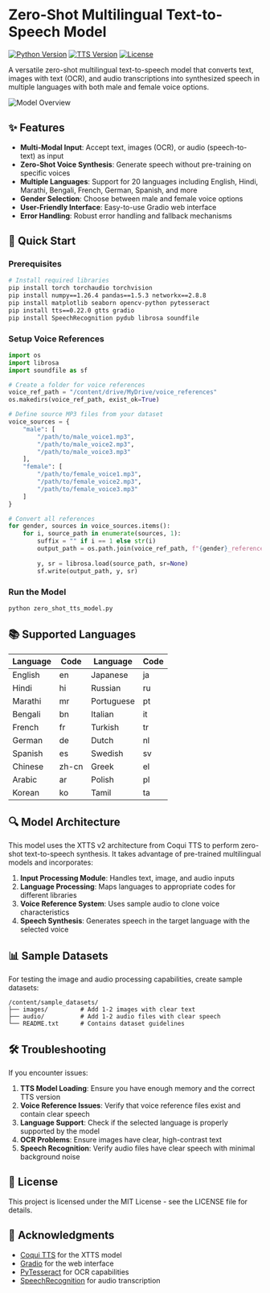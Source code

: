 # Zero-Shot Multilingual Text-to-Speech Model

[![Python Version](https://img.shields.io/badge/python-3.8%2B-blue.svg)](https://www.python.org/downloads/)
[![TTS Version](https://img.shields.io/badge/TTS-0.22.0-green.svg)](https://github.com/coqui-ai/TTS)
[![License](https://img.shields.io/badge/License-MIT-yellow.svg)](https://opensource.org/licenses/MIT)

A versatile zero-shot multilingual text-to-speech model that converts text, images with text (OCR), and audio transcriptions into synthesized speech in multiple languages with both male and female voice options.

![Model Overview](https://drive.google.com/uc?export=view&id=YOUR_IMAGE_ID_HERE)

## ✨ Features

- **Multi-Modal Input**: Accept text, images (OCR), or audio (speech-to-text) as input
- **Zero-Shot Voice Synthesis**: Generate speech without pre-training on specific voices
- **Multiple Languages**: Support for 20 languages including English, Hindi, Marathi, Bengali, French, German, Spanish, and more
- **Gender Selection**: Choose between male and female voice options
- **User-Friendly Interface**: Easy-to-use Gradio web interface
- **Error Handling**: Robust error handling and fallback mechanisms

## 🚀 Quick Start

### Prerequisites

```bash
# Install required libraries
pip install torch torchaudio torchvision
pip install numpy==1.26.4 pandas==1.5.3 networkx==2.8.8
pip install matplotlib seaborn opencv-python pytesseract
pip install tts==0.22.0 gtts gradio
pip install SpeechRecognition pydub librosa soundfile
```

### Setup Voice References

```python
import os
import librosa
import soundfile as sf

# Create a folder for voice references
voice_ref_path = "/content/drive/MyDrive/voice_references"
os.makedirs(voice_ref_path, exist_ok=True)

# Define source MP3 files from your dataset
voice_sources = {
    "male": [
        "/path/to/male_voice1.mp3",
        "/path/to/male_voice2.mp3",
        "/path/to/male_voice3.mp3"
    ],
    "female": [
        "/path/to/female_voice1.mp3",
        "/path/to/female_voice2.mp3",
        "/path/to/female_voice3.mp3"
    ]
}

# Convert all references
for gender, sources in voice_sources.items():
    for i, source_path in enumerate(sources, 1):
        suffix = "" if i == 1 else str(i)
        output_path = os.path.join(voice_ref_path, f"{gender}_reference{suffix}.wav")
        
        y, sr = librosa.load(source_path, sr=None)
        sf.write(output_path, y, sr)
```

### Run the Model

```bash
python zero_shot_tts_model.py
```

## 📚 Supported Languages

| Language | Code | Language | Code |
|----------|------|----------|------|
| English | en | Japanese | ja |
| Hindi | hi | Russian | ru |
| Marathi | mr | Portuguese | pt |
| Bengali | bn | Italian | it |
| French | fr | Turkish | tr |
| German | de | Dutch | nl |
| Spanish | es | Swedish | sv |
| Chinese | zh-cn | Greek | el |
| Arabic | ar | Polish | pl |
| Korean | ko | Tamil | ta |

## 🔍 Model Architecture

This model uses the XTTS v2 architecture from Coqui TTS to perform zero-shot text-to-speech synthesis. It takes advantage of pre-trained multilingual models and incorporates:

1. **Input Processing Module**: Handles text, image, and audio inputs
2. **Language Processing**: Maps languages to appropriate codes for different libraries
3. **Voice Reference System**: Uses sample audio to clone voice characteristics
4. **Speech Synthesis**: Generates speech in the target language with the selected voice

## 📊 Sample Datasets

For testing the image and audio processing capabilities, create sample datasets:

```
/content/sample_datasets/
├── images/         # Add 1-2 images with clear text
├── audio/          # Add 1-2 audio files with clear speech
└── README.txt      # Contains dataset guidelines
```

## 🛠️ Troubleshooting

If you encounter issues:

1. **TTS Model Loading**: Ensure you have enough memory and the correct TTS version
2. **Voice Reference Issues**: Verify that voice reference files exist and contain clear speech
3. **Language Support**: Check if the selected language is properly supported by the model
4. **OCR Problems**: Ensure images have clear, high-contrast text
5. **Speech Recognition**: Verify audio files have clear speech with minimal background noise

## 📝 License

This project is licensed under the MIT License - see the LICENSE file for details.

## 🙏 Acknowledgments

- [Coqui TTS](https://github.com/coqui-ai/TTS) for the XTTS model
- [Gradio](https://gradio.app/) for the web interface
- [PyTesseract](https://github.com/madmaze/pytesseract) for OCR capabilities
- [SpeechRecognition](https://github.com/Uberi/speech_recognition) for audio transcription

